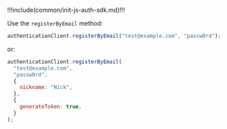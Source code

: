 !!!include(common/init-js-auth-sdk.md)!!!

Use the `registerByEmail` method:


```javascript
authenticationClient.registerByEmail("test@example.com", "passw0rd");
```

or:

```javascript
authenticationClient.registerByEmail(
  "test@example.com",
  "passw0rd",
  {
    nickname: "Nick",
  },
  {
    generateToken: true,
  }
);
```
